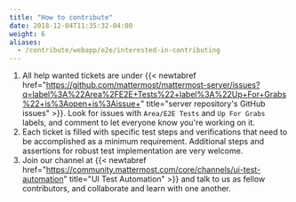 ```yaml
---
title: "How to contribute"
date: 2018-12-04T11:35:32-04:00
weight: 6
aliases:
  - /contribute/webapp/e2e/interested-in-contributing
---
```


1. All help wanted tickets are under {{< newtabref href="https://github.com/mattermost/mattermost-server/issues?q=label%3A%22Area%2FE2E+Tests%22+label%3A%22Up+For+Grabs%22+is%3Aopen+is%3Aissue+" title="server repository's GitHub issues" >}}. Look for issues with `Area/E2E Tests` and `Up For Grabs` labels, and comment to let everyone know you're working on it.
2. Each ticket is filled with specific test steps and verifications that need to be accomplished as a minimum requirement.  Additional steps and assertions for robust test implementation are very welcome.
3. Join our channel at {{< newtabref href="https://community.mattermost.com/core/channels/ui-test-automation" title="UI Test Automation" >}} and talk to us as fellow contributors, and collaborate and learn with one another.

